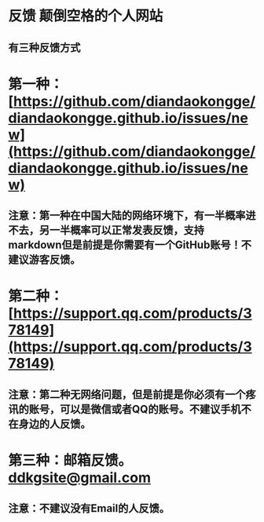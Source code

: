 # 反馈 颠倒空格的个人网站
## 有三种反馈方式
# 第一种：[https://github.com/diandaokongge/diandaokongge.github.io/issues/new](https://github.com/diandaokongge/diandaokongge.github.io/issues/new)
## 注意：第一种在中国大陆的网络环境下，有一半概率进不去，另一半概率可以正常发表反馈，支持markdown但是前提是你需要有一个GitHub账号！不建议游客反馈。
# 第二种：[https://support.qq.com/products/378149](https://support.qq.com/products/378149)
## 注意：第二种无网络问题，但是前提是你必须有一个疼讯的账号，可以是微信或者QQ的账号。不建议手机不在身边的人反馈。
# 第三种：邮箱反馈。ddkgsite@gmail.com
## 注意：不建议没有Email的人反馈。
